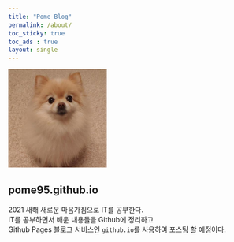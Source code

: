 ```yaml
---
title: "Pome Blog"
permalink: /about/
toc_sticky: true
toc_ads : true
layout: single
---
```


<img width="200" src="/assets/img/profile/pome.jpeg">

## pome95.github.io


2021 새해 새로운 마음가짐으로 IT를 공부한다. <br/>
IT를 공부하면서 배운 내용들을 Github에 정리하고  
Github Pages 블로그 서비스인 `github.io`를 사용하여 포스팅 할 예정이다.